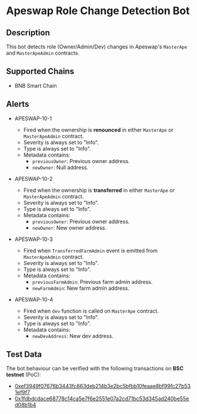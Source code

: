 # Apeswap Role Change Detection Bot

## Description

This bot detects role (Owner/Admin/Dev) changes in Apeswap's `MasterApe` and `MasterApeAdmin` contracts.

## Supported Chains

- BNB Smart Chain

## Alerts

- APESWAP-10-1

  - Fired when the ownership is **renounced** in either `MasterApe` or `MasterApeAdmin` contract.
  - Severity is always set to "Info".
  - Type is always set to "Info".
  - Metadata contains:    
    - `previousOwner`: Previous owner address.
    - `newOwner`: Null address.

- APESWAP-10-2
  
  - Fired when the ownership is **transferred** in either `MasterApe` or `MasterApeAdmin` contract.
  - Severity is always set to "Info".
  - Type is always set to "Info".
  - Metadata contains:
    - `previousOwner`: Previous owner address.
    - `newOwner`: New owner address.

- APESWAP-10-3
  
  - Fired when `TransferredFarmAdmin` event is emitted from `MasterApeAdmin` contract.
  - Severity is always set to "Info".
  - Type is always set to "Info".
  - Metadata contains:
    - `previousFarmAdmin`: Previous farm admin address.
    - `newFarmAdmin`: New farm admin address.    

- APESWAP-10-4
  
  - Fired when `dev` function is called on `MasterApe` contract.
  - Severity is always set to "Info".
  - Type is always set to "Info".
  - Metadata contains:
    - `newDevAddress`: New dev address.
    
## Test Data

The bot behaviour can be verified with the following transactions on **BSC testnet** (PoC):
- [0xef3949f07676b3443fc863deb214b3e2bc5bfbb10feaae8bf99fc27b531ef9f7](https://testnet.bscscan.com/tx/0xef3949f07676b3443fc863deb214b3e2bc5bfbb10feaae8bf99fc27b531ef9f7) 
- [0x1fdbdcdace68778c14ca5e7f6e2551e07a2cd71bc53d345ad240be55ed08b1b4](https://testnet.bscscan.com/tx/0x1fdbdcdace68778c14ca5e7f6e2551e07a2cd71bc53d345ad240be55ed08b1b4)

